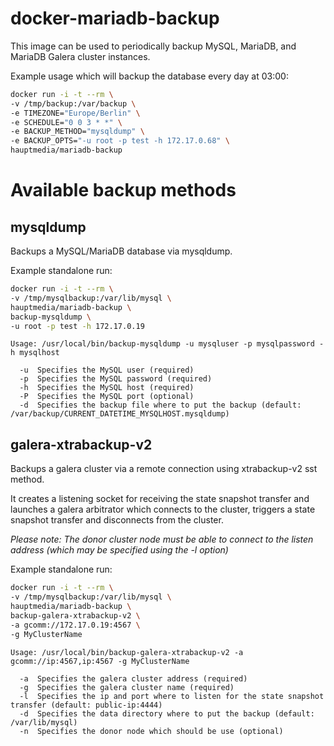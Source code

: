 # docker-mariadb-backup

This image can be used to periodically backup MySQL, MariaDB, and MariaDB Galera cluster instances.

Example usage which will backup the database every day at 03:00:

```bash
docker run -i -t --rm \
-v /tmp/backup:/var/backup \
-e TIMEZONE="Europe/Berlin" \
-e SCHEDULE="0 0 3 * *" \
-e BACKUP_METHOD="mysqldump" \
-e BACKUP_OPTS="-u root -p test -h 172.17.0.68" \
hauptmedia/mariadb-backup
```

# Available backup methods

## mysqldump

Backups a MySQL/MariaDB database via mysqldump.

Example standalone run:

```bash
docker run -i -t --rm \
-v /tmp/mysqlbackup:/var/lib/mysql \
hauptmedia/mariadb-backup \
backup-mysqldump \
-u root -p test -h 172.17.0.19
```

```
Usage: /usr/local/bin/backup-mysqldump -u mysqluser -p mysqlpassword -h mysqlhost

  -u  Specifies the MySQL user (required)
  -p  Specifies the MySQL password (required)
  -h  Specifies the MySQL host (required)
  -P  Specifies the MySQL port (optional)
  -d  Specifies the backup file where to put the backup (default: /var/backup/CURRENT_DATETIME_MYSQLHOST.mysqldump)
```

## galera-xtrabackup-v2

Backups a galera cluster via a remote connection using xtrabackup-v2 sst method.

It creates a listening socket for receiving the state snapshot transfer
and launches a galera arbitrator which connects to the cluster, triggers
a state snapshot transfer and disconnects from the cluster.

*Please note: The donor cluster node must be able to connect to
the listen address (which may be specified using the -l option)*

Example standalone run:

```bash
docker run -i -t --rm \
-v /tmp/mysqlbackup:/var/lib/mysql \
hauptmedia/mariadb-backup \
backup-galera-xtrabackup-v2 \
-a gcomm://172.17.0.19:4567 \
-g MyClusterName 
```

```
Usage: /usr/local/bin/backup-galera-xtrabackup-v2 -a gcomm://ip:4567,ip:4567 -g MyClusterName

  -a  Specifies the galera cluster address (required)
  -g  Specifies the galera cluster name (required)
  -l  Specifies the ip and port where to listen for the state snapshot transfer (default: public-ip:4444)
  -d  Specifies the data directory where to put the backup (default: /var/lib/mysql)
  -n  Specifies the donor node which should be use (optional)
```
